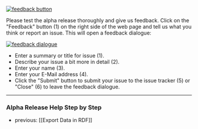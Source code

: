 [![feedback button](https://avgl.mybalsamiq.com/mockups/2368674.png?key=27106ea66faf01c9ad98a275eac48683ac53bf00)](https://avgl.mybalsamiq.com/mockups/2368674.png?key=27106ea66faf01c9ad98a275eac48683ac53bf00 "Feedback Button")

Please test the alpha release thoroughly and give us feedback. Click on the "Feedback" button (1) on the right side of the web page and tell us what you think or report an issue. This will open a feedback dialogue:

[![feedback dialogue](https://avgl.mybalsamiq.com/mockups/2368679.png?key=27106ea66faf01c9ad98a275eac48683ac53bf00)](hhttps://avgl.mybalsamiq.com/mockups/2368679.png?key=27106ea66faf01c9ad98a275eac48683ac53bf00 "Feedback Dialogue")

* Enter a summary or title for issue (1).
* Describe your issue a bit more in detail (2).
* Enter your name (3).
* Enter your E-Mail address (4).
* Click the "Submit" button to submit your issue to the issue tracker (5) or "Close" (6) to leave the feedback dialogue.


-----------------------------------
### Alpha Release Help Step by Step

* previous: [[Export Data in RDF]]